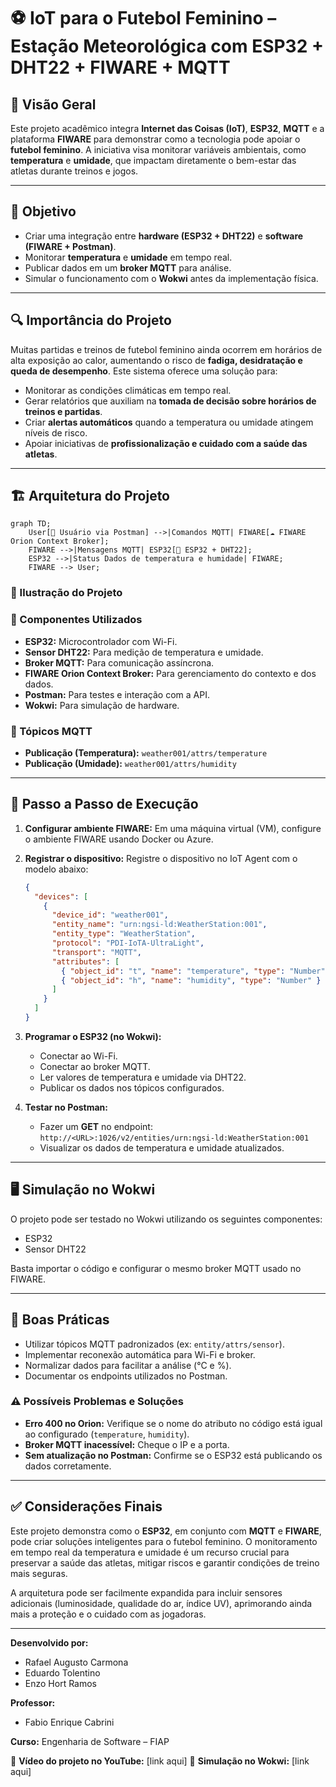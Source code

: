 # ⚽ IoT para o Futebol Feminino – Estação Meteorológica com ESP32 + DHT22 + FIWARE + MQTT

## 📌 Visão Geral

Este projeto acadêmico integra **Internet das Coisas (IoT)**, **ESP32**, **MQTT** e a plataforma **FIWARE** para demonstrar como a tecnologia pode apoiar o **futebol feminino**. A iniciativa visa monitorar variáveis ambientais, como **temperatura** e **umidade**, que impactam diretamente o bem-estar das atletas durante treinos e jogos.

-----

## 🎯 Objetivo

  - Criar uma integração entre **hardware (ESP32 + DHT22)** e **software (FIWARE + Postman)**.
  - Monitorar **temperatura** e **umidade** em tempo real.
  - Publicar dados em um **broker MQTT** para análise.
  - Simular o funcionamento com o **Wokwi** antes da implementação física.

-----

## 🔍 Importância do Projeto

Muitas partidas e treinos de futebol feminino ainda ocorrem em horários de alta exposição ao calor, aumentando o risco de **fadiga, desidratação e queda de desempenho**. Este sistema oferece uma solução para:

  - Monitorar as condições climáticas em tempo real.
  - Gerar relatórios que auxiliam na **tomada de decisão sobre horários de treinos e partidas**.
  - Criar **alertas automáticos** quando a temperatura ou umidade atingem níveis de risco.
  - Apoiar iniciativas de **profissionalização e cuidado com a saúde das atletas**.

-----

## 🏗️ Arquitetura do Projeto

```mermaid
graph TD;
    User[👤 Usuário via Postman] -->|Comandos MQTT| FIWARE[☁️ FIWARE Orion Context Broker];
    FIWARE -->|Mensagens MQTT| ESP32[📡 ESP32 + DHT22];
    ESP32 -->|Status Dados de temperatura e humidade| FIWARE;
    FIWARE --> User;
```

### 📸 Ilustração do Projeto

### 🔧 Componentes Utilizados

  - **ESP32:** Microcontrolador com Wi-Fi.
  - **Sensor DHT22:** Para medição de temperatura e umidade.
  - **Broker MQTT:** Para comunicação assíncrona.
  - **FIWARE Orion Context Broker:** Para gerenciamento do contexto e dos dados.
  - **Postman:** Para testes e interação com a API.
  - **Wokwi:** Para simulação de hardware.

### 📡 Tópicos MQTT

  - **Publicação (Temperatura):** `weather001/attrs/temperature`
  - **Publicação (Umidade):** `weather001/attrs/humidity`

-----

## 🚀 Passo a Passo de Execução

1.  **Configurar ambiente FIWARE:** Em uma máquina virtual (VM), configure o ambiente FIWARE usando Docker ou Azure.

2.  **Registrar o dispositivo:** Registre o dispositivo no IoT Agent com o modelo abaixo:

    ```json
    {
      "devices": [
        {
          "device_id": "weather001",
          "entity_name": "urn:ngsi-ld:WeatherStation:001",
          "entity_type": "WeatherStation",
          "protocol": "PDI-IoTA-UltraLight",
          "transport": "MQTT",
          "attributes": [
            { "object_id": "t", "name": "temperature", "type": "Number" },
            { "object_id": "h", "name": "humidity", "type": "Number" }
          ]
        }
      ]
    }
    ```

3.  **Programar o ESP32 (no Wokwi):**

      - Conectar ao Wi-Fi.
      - Conectar ao broker MQTT.
      - Ler valores de temperatura e umidade via DHT22.
      - Publicar os dados nos tópicos configurados.

4.  **Testar no Postman:**

      - Fazer um **GET** no endpoint: `http://<URL>:1026/v2/entities/urn:ngsi-ld:WeatherStation:001`
      - Visualizar os dados de temperatura e umidade atualizados.

-----

## 🖥️ Simulação no Wokwi

O projeto pode ser testado no Wokwi utilizando os seguintes componentes:

  - ESP32
  - Sensor DHT22

Basta importar o código e configurar o mesmo broker MQTT usado no FIWARE.

-----

## 📘 Boas Práticas

  - Utilizar tópicos MQTT padronizados (ex: `entity/attrs/sensor`).
  - Implementar reconexão automática para Wi-Fi e broker.
  - Normalizar dados para facilitar a análise (°C e %).
  - Documentar os endpoints utilizados no Postman.

### ⚠️ Possíveis Problemas e Soluções

  - **Erro 400 no Orion:** Verifique se o nome do atributo no código está igual ao configurado (`temperature`, `humidity`).
  - **Broker MQTT inacessível:** Cheque o IP e a porta.
  - **Sem atualização no Postman:** Confirme se o ESP32 está publicando os dados corretamente.

-----

## ✅ Considerações Finais

Este projeto demonstra como o **ESP32**, em conjunto com **MQTT** e **FIWARE**, pode criar soluções inteligentes para o futebol feminino. O monitoramento em tempo real da temperatura e umidade é um recurso crucial para preservar a saúde das atletas, mitigar riscos e garantir condições de treino mais seguras.

A arquitetura pode ser facilmente expandida para incluir sensores adicionais (luminosidade, qualidade do ar, índice UV), aprimorando ainda mais a proteção e o cuidado com as jogadoras.

-----

**Desenvolvido por:**

  - Rafael Augusto Carmona
  - Eduardo Tolentino
  - Enzo Hort Ramos

**Professor:**

  - Fabio Enrique Cabrini

**Curso:** Engenharia de Software – FIAP

🔗 **Vídeo do projeto no YouTube:** [link aqui]
🔗 **Simulação no Wokwi:** [link aqui]

